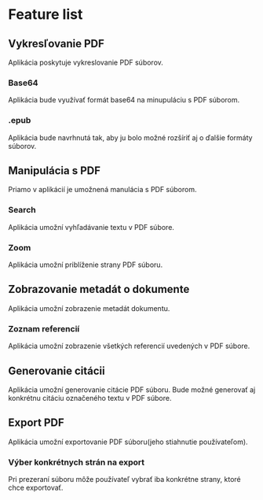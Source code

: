 # Feature list

## Vykresľovanie PDF

Aplikácia poskytuje vykreslovanie PDF súborov.

### Base64

Aplikácia bude využívať formát base64 na minupuláciu s PDF súborom.

### .epub

Aplikácia bude navrhnutá tak, aby ju bolo možné rozšíriť aj o ďalšie formáty súborov.

## Manipulácia s PDF

Priamo v aplikácií je umožnená manulácia s PDF súborom.

### Search

Aplikácia umožní vyhľadávanie textu v PDF súbore.

### Zoom

Aplikácia umožní priblíženie strany PDF súboru. 

## Zobrazovanie metadát o dokumente

Aplikácia umožní zobrazenie metadát dokumentu.

### Zoznam referencií

Aplikácia umožní zobrazenie všetkých referencií uvedených v PDF súbore.

## Generovanie citácii

Aplikácia umožní generovanie citácie PDF súboru. Bude možné generovať aj konkrétnu citáciu označeného textu v PDF súbore.

## Export PDF

Aplikácia umožní exportovanie PDF súboru(jeho stiahnutie používateľom). 

### Výber konkrétnych strán na export

Pri prezeraní súboru môže používateľ vybrať iba konkrétne strany, ktoré chce exportovať.